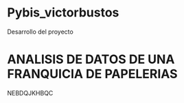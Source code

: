 # Pybis_victorbustos
Desarrollo del proyecto


# ANALISIS DE DATOS DE UNA FRANQUICIA DE PAPELERIAS

NEBDQJKHBQC

